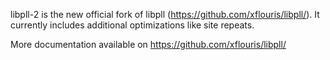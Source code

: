 libpll-2 is the new official fork of libpll (https://github.com/xflouris/libpll/). It currently includes additional optimizations like site repeats.

More documentation available on https://github.com/xflouris/libpll/
